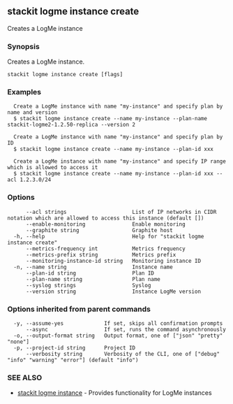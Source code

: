 ## stackit logme instance create

Creates a LogMe instance

### Synopsis

Creates a LogMe instance.

```
stackit logme instance create [flags]
```

### Examples

```
  Create a LogMe instance with name "my-instance" and specify plan by name and version
  $ stackit logme instance create --name my-instance --plan-name stackit-logme2-1.2.50-replica --version 2

  Create a LogMe instance with name "my-instance" and specify plan by ID
  $ stackit logme instance create --name my-instance --plan-id xxx

  Create a LogMe instance with name "my-instance" and specify IP range which is allowed to access it
  $ stackit logme instance create --name my-instance --plan-id xxx --acl 1.2.3.0/24
```

### Options

```
      --acl strings                     List of IP networks in CIDR notation which are allowed to access this instance (default [])
      --enable-monitoring               Enable monitoring
      --graphite string                 Graphite host
  -h, --help                            Help for "stackit logme instance create"
      --metrics-frequency int           Metrics frequency
      --metrics-prefix string           Metrics prefix
      --monitoring-instance-id string   Monitoring instance ID
  -n, --name string                     Instance name
      --plan-id string                  Plan ID
      --plan-name string                Plan name
      --syslog strings                  Syslog
      --version string                  Instance LogMe version
```

### Options inherited from parent commands

```
  -y, --assume-yes             If set, skips all confirmation prompts
      --async                  If set, runs the command asynchronously
  -o, --output-format string   Output format, one of ["json" "pretty" "none"]
  -p, --project-id string      Project ID
      --verbosity string       Verbosity of the CLI, one of ["debug" "info" "warning" "error"] (default "info")
```

### SEE ALSO

* [stackit logme instance](./stackit_logme_instance.md)	 - Provides functionality for LogMe instances

